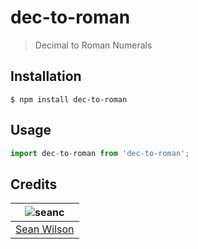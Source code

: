 # dec-to-roman
> Decimal to Roman Numerals

## Installation
```shell
$ npm install dec-to-roman
```

## Usage
```javascript
import dec-to-roman from 'dec-to-roman';
```

## Credits
| ![seanc][avatar] |
|:---:|
| [Sean Wilson][github] |

  [avatar]: https://avatars.githubusercontent.com/u/13725538?v=3&s=125
  [github]: https://github.com/seanc